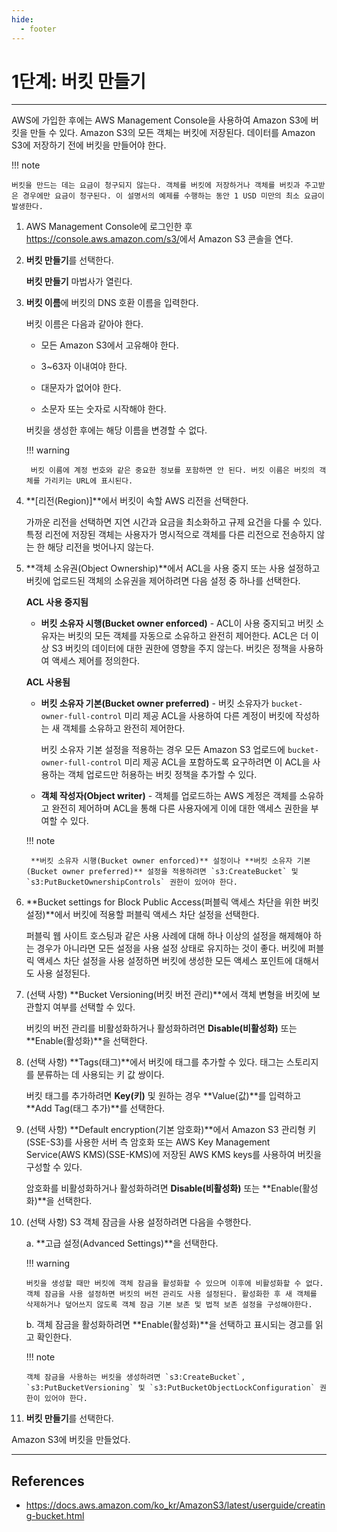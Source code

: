 ```yaml
---
hide:
  - footer
---
```


# 1단계: 버킷 만들기

---

AWS에 가입한 후에는 AWS Management Console을 사용하여 Amazon S3에 버킷을 만들 수 있다. Amazon S3의 모든 객체는 버킷에 저장된다. 데이터를 Amazon S3에 저장하기 전에 버킷을 만들어야 한다.

!!! note

    버킷을 만드는 데는 요금이 청구되지 않는다. 객체를 버킷에 저장하거나 객체를 버킷과 주고받은 경우에만 요금이 청구된다. 이 설명서의 예제를 수행하는 동안 1 USD 미만의 최소 요금이 발생한다.

1. AWS Management Console에 로그인한 후 <https://console.aws.amazon.com/s3/>에서 Amazon S3 콘솔을 연다.

2. **버킷 만들기**를 선택한다.

    **버킷 만들기** 마법사가 열린다.

3. **버킷 이름**에 버킷의 DNS 호환 이름을 입력한다.

    버킷 이름은 다음과 같아야 한다.

    - 모든 Amazon S3에서 고유해야 한다.

    - 3~63자 이내여야 한다.

    - 대문자가 없어야 한다.

    - 소문자 또는 숫자로 시작해야 한다.

    버킷을 생성한 후에는 해당 이름을 변경할 수 없다.

    !!! warning

        버킷 이름에 계정 번호와 같은 중요한 정보를 포함하면 안 된다. 버킷 이름은 버킷의 객체를 가리키는 URL에 표시된다.

4. **[리전(Region)]**에서 버킷이 속할 AWS 리전을 선택한다.

    가까운 리전을 선택하면 지연 시간과 요금을 최소화하고 규제 요건을 다룰 수 있다. 특정 리전에 저장된 객체는 사용자가 명시적으로 객체를 다른 리전으로 전송하지 않는 한 해당 리전을 벗어나지 않는다.

5. **객체 소유권(Object Ownership)**에서 ACL을 사용 중지 또는 사용 설정하고 버킷에 업로드된 객체의 소유권을 제어하려면 다음 설정 중 하나를 선택한다.

    **ACL 사용 중지됨**

      - **버킷 소유자 시행(Bucket owner enforced)** - ACL이 사용 중지되고 버킷 소유자는 버킷의 모든 객체를 자동으로 소유하고 완전히 제어한다. ACL은 더 이상 S3 버킷의 데이터에 대한 권한에 영향을 주지 않는다. 버킷은 정책을 사용하여 액세스 제어를 정의한다.

    **ACL 사용됨**

      - **버킷 소유자 기본(Bucket owner preferred)** - 버킷 소유자가 `bucket-owner-full-control` 미리 제공 ACL을 사용하여 다른 계정이 버킷에 작성하는 새 객체를 소유하고 완전히 제어한다.

        버킷 소유자 기본 설정을 적용하는 경우 모든 Amazon S3 업로드에 `bucket-owner-full-control` 미리 제공 ACL을 포함하도록 요구하려면 이 ACL을 사용하는 객체 업로드만 허용하는 버킷 정책을 추가할 수 있다.

      - **객체 작성자(Object writer)** - 객체를 업로드하는 AWS 계정은 객체를 소유하고 완전히 제어하며 ACL을 통해 다른 사용자에게 이에 대한 액세스 권한을 부여할 수 있다.

    !!! note

        **버킷 소유자 시행(Bucket owner enforced)** 설정이나 **버킷 소유자 기본(Bucket owner preferred)** 설정을 적용하려면 `s3:CreateBucket` 및 `s3:PutBucketOwnershipControls` 권한이 있어야 한다.

6. **Bucket settings for Block Public Access(퍼블릭 액세스 차단을 위한 버킷 설정)**에서 버킷에 적용할 퍼블릭 액세스 차단 설정을 선택한다.

    퍼블릭 웹 사이트 호스팅과 같은 사용 사례에 대해 하나 이상의 설정을 해제해야 하는 경우가 아니라면 모든 설정을 사용 설정 상태로 유지하는 것이 좋다. 버킷에 퍼블릭 액세스 차단 설정을 사용 설정하면 버킷에 생성한 모든 액세스 포인트에 대해서도 사용 설정된다.

7. (선택 사항) **Bucket Versioning(버킷 버전 관리)**에서 객체 변형을 버킷에 보관할지 여부를 선택할 수 있다.

    버킷의 버전 관리를 비활성화하거나 활성화하려면 **Disable(비활성화)** 또는 **Enable(활성화)**을 선택한다.

8. (선택 사항) **Tags(태그)**에서 버킷에 태그를 추가할 수 있다. 태그는 스토리지를 분류하는 데 사용되는 키 값 쌍이다.

    버킷 태그를 추가하려면 **Key(키)** 및 원하는 경우 **Value(값)**를 입력하고 **Add Tag(태그 추가)**를 선택한다.

9. (선택 사항) **Default encryption(기본 암호화)**에서 Amazon S3 관리형 키(SSE-S3)를 사용한 서버 측 암호화 또는 AWS Key Management Service(AWS KMS)(SSE-KMS)에 저장된 AWS KMS keys를 사용하여 버킷을 구성할 수 있다.

    암호화를 비활성화하거나 활성화하려면 **Disable(비활성화)** 또는 **Enable(활성화)**을 선택한다.

10. (선택 사항) S3 객체 잠금을 사용 설정하려면 다음을 수행한다.

    a. **고급 설정(Advanced Settings)**을 선택한다.

    !!! warning

        버킷을 생성할 때만 버킷에 객체 잠금을 활성화할 수 있으며 이후에 비활성화할 수 없다. 객체 잠금을 사용 설정하면 버킷의 버전 관리도 사용 설정된다. 활성화한 후 새 객체를 삭제하거나 덮어쓰지 않도록 객체 잠금 기본 보존 및 법적 보존 설정을 구성해야한다.

    b. 객체 잠금을 활성화하려면 **Enable(활성화)**을 선택하고 표시되는 경고를 읽고 확인한다.

    !!! note

        객체 잠금을 사용하는 버킷을 생성하려면 `s3:CreateBucket`, `s3:PutBucketVersioning` 및 `s3:PutBucketObjectLockConfiguration` 권한이 있어야 한다.

11. **버킷 만들기**를 선택한다.

Amazon S3에 버킷을 만들었다.

---

## References

- <https://docs.aws.amazon.com/ko_kr/AmazonS3/latest/userguide/creating-bucket.html>
